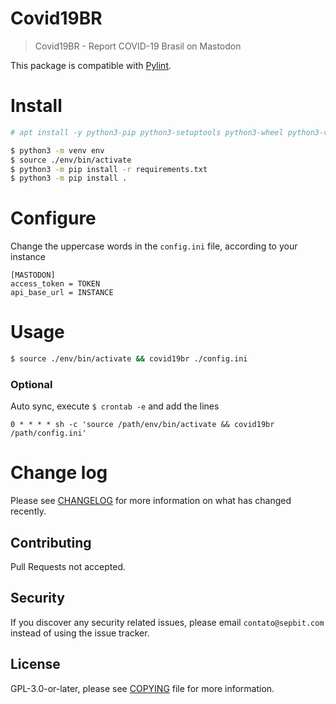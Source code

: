 # Covid19BR 

> Covid19BR - Report COVID-19 Brasil on Mastodon

This package is compatible with [Pylint](https://www.pylint.org/).

# Install

``` bash
# apt install -y python3-pip python3-setuptools python3-wheel python3-venv python3-tk python3-dev
```

``` bash
$ python3 -m venv env
$ source ./env/bin/activate
$ python3 -m pip install -r requirements.txt
$ python3 -m pip install .
```

# Configure

Change the uppercase words in the `config.ini` file, according to your instance

```
[MASTODON]
access_token = TOKEN
api_base_url = INSTANCE
```

# Usage

``` bash
$ source ./env/bin/activate && covid19br ./config.ini
```

### Optional 

Auto sync, execute `$ crontab -e` and add the lines

```
0 * * * * sh -c 'source /path/env/bin/activate && covid19br /path/config.ini'
```

# Change log

Please see [CHANGELOG](CHANGELOG.md) for more information on what has changed recently.

## Contributing

Pull Requests not accepted.

## Security

If you discover any security related issues, please email `contato@sepbit.com` instead of using the issue tracker.

## License

GPL-3.0-or-later, please see [COPYING](COPYING) file for more information.
